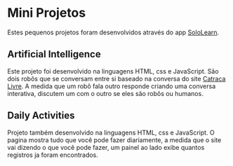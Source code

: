 # Mini Projetos
Estes pequenos projetos foram desenvolvidos através do app [SoloLearn](https://www.sololearn.com/).

## Artificial Intelligence
Este projeto foi desenvolvido na linguagens HTML, css e JavaScript. São dois robôs que se conversam entre si baseado na conversa do site [Catraca Livre](https://catracalivre.com.br/criatividade/conversa-entre-robos-do-google-reune-milhares-de-espectadores/). A medida que um robô fala outro responde criando uma conversa interativa, discutem um com o outro se eles são robôs ou humanos.

## Daily Activities
Projeto também desenvolvido na linguagens HTML, css e JavaScript. O pagina mostra tudo que você pode fazer diariamente, a medida que o site vai dizendo o que você pode fazer, um painel ao lado exibe quantos registros ja foram encontrados.
